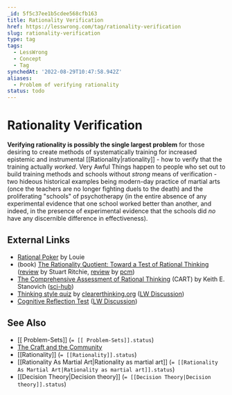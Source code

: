 ```yaml
---
_id: 5f5c37ee1b5cdee568cfb163
title: Rationality Verification
href: https://lesswrong.com/tag/rationality-verification
slug: rationality-verification
type: tag
tags:
  - LessWrong
  - Concept
  - Tag
synchedAt: '2022-08-29T10:47:58.942Z'
aliases:
  - Problem of verifying rationality
status: todo
---
```


# Rationality Verification

**Verifying rationality is possibly the single largest problem** for those desiring to create methods of systematically training for increased epistemic and instrumental [[Rationality|rationality]] \- how to verify that the training actually *worked*. Very Awful Things happen to people who set out to build training methods and schools without *strong* means of verification - two hideous historical examples being modern-day practice of martial arts (once the teachers are no longer fighting duels to the death) and the proliferating "schools" of psychotherapy (in the entire absence of any experimental evidence that one school worked better than another, and indeed, in the presence of experimental evidence that the schools did *no* have any discernible difference in effectiveness).

## External Links

- [Rational Poker](http://rationalpoker.com/) by Louie
- (book) [The Rationality Quotient: Toward a Test of Rational Thinking](https://mitpress.mit.edu/books/rationality-quotient) ([review](https://www.sciencedirect.com/science/article/abs/pii/S0160289616303555) by Stuart Ritchie, [review](http://www.bayesianinvestor.com/blog/index.php/2017/01/07/rationality-quotient/) by [pcm](https://www.lesswrong.com/users/pcm))
- [The Comprehensive Assessment of Rational Thinking](http://www.keithstanovich.com/Site/Research_on_Reasoning_files/Stanovich_EdPsy_2016.pdf) (CART) by Keith E. Stanovich ([sci-hub](https://sci-hub.se/10.1080/00461520.2015.1125787))
- [Thinking style quiz](http://programs.clearerthinking.org/how_rational_are_you_really_take_the_test.html) by [clearerthinking.org](https://www.clearerthinking.org/) ([LW Discussion](https://www.lesswrong.com/posts/R2mPGwFvXSy4nCMgj/take-the-rationality-test-to-determine-your-rational#ChMTSFFZGPakafojF))
- [Cognitive Reflection Test](https://en.wikipedia.org/wiki/Cognitive_reflection_test) ([LW Discussion](https://www.lesswrong.com/posts/vk2yS8osapSch9Cz2/the-bat-and-ball-problem-revisited))

## See Also

- [[ Problem-Sets]] (`= [[ Problem-Sets]].status`)
- [The Craft and the Community](https://www.lesswrong.com/tag/the-craft-and-the-community)
- [[Rationality]] (`= [[Rationality]].status`)
- [[Rationality As Martial Art|Rationality as martial art]] (`= [[Rationality As Martial Art|Rationality as martial art]].status`)
- [[Decision Theory|Decision theory]] (`= [[Decision Theory|Decision theory]].status`)
